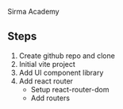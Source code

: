 Sirma Academy

## Steps
1. Create github repo and clone
2. Initial vite project
3. Add UI component library
4. Add react router
    * Setup react-router-dom
    * Add routers